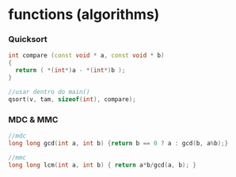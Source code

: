 # functions (algorithms)

### Quicksort

```c++
int compare (const void * a, const void * b)
{
  return ( *(int*)a - *(int*)b );
}

//usar dentro do main()
qsort(v, tam, sizeof(int), compare);
```
### MDC & MMC

```c++
//mdc
long long gcd(int a, int b) {return b == 0 ? a : gcd(b, a%b);}

//mmc
long long lcm(int a, int b) { return a*b/gcd(a, b); }
```
